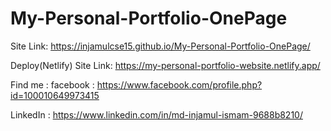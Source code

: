 # My-Personal-Portfolio-OnePage
Site Link: https://injamulcse15.github.io/My-Personal-Portfolio-OnePage/

Deploy(Netlify) Site Link: https://my-personal-portfolio-website.netlify.app/

Find me :
facebook : https://www.facebook.com/profile.php?id=100010649973415

LinkedIn : https://www.linkedin.com/in/md-injamul-ismam-9688b8210/
